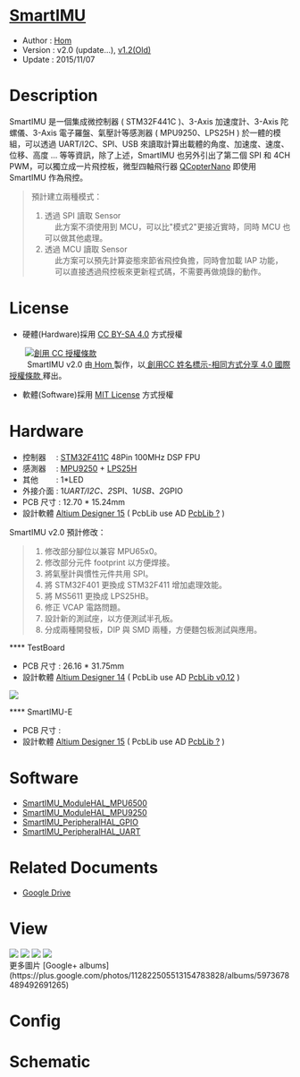 ﻿[SmartIMU](https://github.com/Hom-Wang/SmartIMU)
========
* Author  : [Hom](http://about.me/Hom)
* Version : v2.0 (update...), [v1.2(Old)](https://github.com/Hom-Wang/SmartIMU/tree/0b4853c32ce107648c82dfed67a566d61b5bb8b1)
* Update  : 2015/11/07

Description
========
SmartIMU 是一個集成微控制器 ( STM32F441C )、3-Axis 加速度計、3-Axis 陀螺儀、3-Axis 電子羅盤、氣壓計等感測器 ( MPU9250、LPS25H ) 於一體的模組，可以透過 UART/I2C、SPI、USB 來讀取計算出載體的角度、加速度、速度、位移、高度 ... 等等資訊，除了上述，SmartIMU 也另外引出了第二個 SPI 和 4CH PWM，可以獨立成一片飛控板，微型四軸飛行器 [QCopterNano](https://github.com/QCopter/QCopterNano) 即使用 SmartIMU 作為飛控。 
> 預計建立兩種模式：  
> 1. 透過 SPI 讀取 Sensor  
> 　 此方案不須使用到 MCU，可以比"模式2"更接近實時，同時 MCU 也可以做其他處理。  
> 2. 透過 MCU 讀取 Sensor  
> 　 此方案可以預先計算姿態來節省飛控負擔，同時會加載 IAP 功能，  
> 　 可以直接透過飛控板來更新程式碼，不需要再做燒錄的動作。  

License
========
* 硬體(Hardware)採用 [CC BY-SA 4.0](http://creativecommons.org/licenses/by-sa/4.0/deed.zh_TW)  方式授權 
  
　　<a rel="license" href="http://creativecommons.org/licenses/by-sa/4.0/deed.zh_TW"><img alt="創用 CC 授權條款" style="border-width:0" src="http://i.creativecommons.org/l/by-sa/3.0/tw/80x15.png" /></a>  
　　<span xmlns:dct="http://purl.org/dc/terms/" property="dct:title"> SmartIMU v2.0 </span>由<a xmlns:cc="http://creativecommons.org/ns#" href="http://about.me/Hom" property="cc:attributionName" rel="cc:attributionURL"> Hom </a>製作，以<a rel="license" href="http://creativecommons.org/licenses/by-sa/4.0/deed.zh_TW"> 創用CC 姓名標示-相同方式分享 4.0 國際 授權條款 </a>釋出。  

* 軟體(Software)採用 [MIT License](http://opensource.org/licenses/MIT) 方式授權  

Hardware
========
* 控制器　 : [STM32F411C](http://www.st.com/web/en/catalog/mmc/FM141/SC1169/SS1577/LN1877/PF260148) 48Pin 100MHz DSP FPU
* 感測器　 : [MPU9250](http://www.invensense.com/mems/gyro/mpu9250.html) + [LPS25H](http://www.st.com/web/catalog/sense_power/FM89/SC1316/PF255230)
* 其他　　 : 1*LED
* 外接介面 : 1*UART/I2C、2*SPI、1*USB、2*GPIO
* PCB 尺寸 : 12.70 * 15.24mm
* 設計軟體 [Altium Designer 15](http://www.altium.com/en/products/altium-designer) ( PcbLib use AD [PcbLib ?]() )

SmartIMU v2.0 預計修改：  
>1. 修改部分腳位以兼容 MPU65x0。
>2. 修改部分元件 footprint 以方便焊接。
>3. 將氣壓計與慣性元件共用 SPI。
>4. 將 STM32F401 更換成 STM32F411 增加處理效能。
>5. 將 MS5611 更換成 LPS25HB。
>6. 修正 VCAP 電路問題。
>7. 設計新的測試座，以方便測試半孔板。
>8. 分成兩種開發板，DIP 與 SMD 兩種，方便麵包板測試與應用。

**** TestBoard  
* PCB 尺寸 : 26.16 * 31.75mm
* 設計軟體 [Altium Designer 14](http://www.altium.com/en/products/altium-designer) ( PcbLib use AD [PcbLib v0.12](https://github.com/OpenPCB/AltiumDesigner_PcbLibrary/releases/tag/v0.12) )

<img src="https://lh3.googleusercontent.com/-utxuzgyjc8o/U1PQgXltkQI/AAAAAAAAHpw/5_EWkP11yPE/w1200-h618-no/System_v1.2.png" />

**** SmartIMU-E  
* PCB 尺寸 : 
* 設計軟體 [Altium Designer 15](http://www.altium.com/en/products/altium-designer) ( PcbLib use AD [PcbLib ?]() )


Software
========
* [SmartIMU_ModuleHAL_MPU6500](https://github.com/Hom-Wang/SmartIMU/tree/master/Software/SmartIMU_ModuleHAL_MPU6500)
* [SmartIMU_ModuleHAL_MPU9250](https://github.com/Hom-Wang/SmartIMU/tree/master/Software/SmartIMU_ModuleHAL_MPU9250)
* [SmartIMU_PeripheralHAL_GPIO](https://github.com/Hom-Wang/SmartIMU/tree/master/Software/SmartIMU_PeripheralHAL_GPIO)
* [SmartIMU_PeripheralHAL_UART](https://github.com/Hom-Wang/SmartIMU/tree/master/Software/SmartIMU_PeripheralHAL_UART)

Related Documents
========
* [Google Drive](https://goo.gl/lxlWVo)

View
========
<img src="https://lh4.googleusercontent.com/-D_xvblRS01U/U2cgfyH5foI/AAAAAAAAIOA/RJmb9rC6jjs/s1600/DSC_2175.jpg" />
<img src="https://lh3.googleusercontent.com/-IDrVWKv29KM/U2cge4Dcw-I/AAAAAAAAIOI/Mdec4T33aDY/s1600/DSC_2152.jpg" />
<img src="https://lh5.googleusercontent.com/-STk0VoAsyt8/U2cgfYZAiFI/AAAAAAAAIN4/LG56PU2AU6Y/s1600/DSC_2162.jpg" />
<img src="https://lh4.googleusercontent.com/-ENO7XYzZRIc/U2cgeEFghGI/AAAAAAAAIOo/irh-smYJEDI/s1600/DSC_2142.jpg"/>

<br />
更多圖片 [Google+ albums](https://plus.google.com/photos/112822505513154783828/albums/5973678489492691265)

Config
========

Schematic
========
